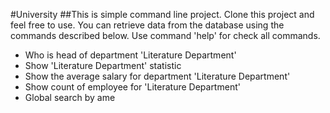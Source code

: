 #University
##This is simple command line project. 
Clone this project and feel free to use.
You can retrieve data from the database using the commands described below.
Use command 'help' for check all commands.
* Who is head of department 'Literature Department'
* Show 'Literature Department' statistic
* Show the average salary for department 'Literature Department'
* Show count of employee for 'Literature Department'
* Global search by ame